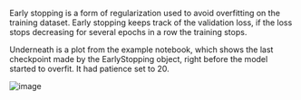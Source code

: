 Early stopping is a form of regularization used to avoid overfitting on the training dataset. Early stopping keeps track of the validation loss, if the loss stops decreasing for several epochs in a row the training stops.


Underneath is a plot from the example notebook, which shows the last checkpoint made by the EarlyStopping object, right before the model started to overfit. It had patience set to 20.

![image](https://github.com/saakshiappanna/dl_assignment/assets/107665369/b66dca8b-26a5-4171-a8bf-c85417642fdf)
